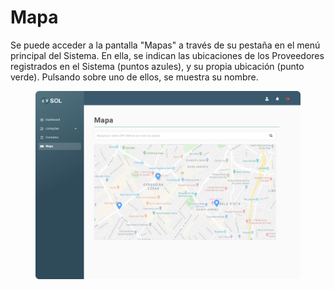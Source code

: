 # Mapa

Se puede acceder a la pantalla "Mapas" a través de su pestaña en el menú principal del Sistema. En ella, se indican las ubicaciones de los Proveedores registrados en el Sistema (puntos azules), y su propia ubicación (punto verde). Pulsando sobre uno de ellos, se muestra su nombre.

<figure><img src="../../.gitbook/assets/Mapa.png" alt=""><figcaption></figcaption></figure>
